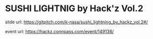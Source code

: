 # SUSHI LIGHTNIG by Hack'z Vol.2

slide url:  https://gitpitch.com/k-nasa/sushi_lightning_by_hackz_vol.2#/

event url: https://hackz.connpass.com/event/149138/
